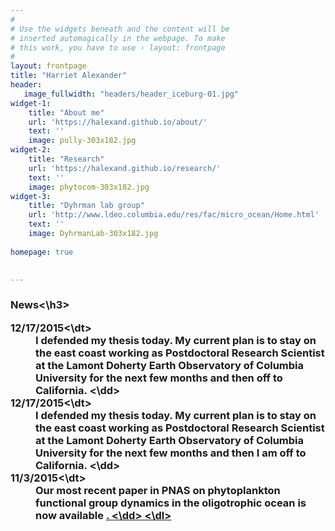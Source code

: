 ```yaml
---
#
# Use the widgets beneath and the content will be
# inserted automagically in the webpage. To make
# this work, you have to use › layout: frontpage
#
layout: frontpage
title: "Harriet Alexander"
header:
   image_fullwidth: "headers/header_iceburg-01.jpg"
widget-1:
    title: "About me"
    url: 'https://halexand.github.io/about/'
    text: ''
    image: pully-303x182.jpg
widget-2:
    title: "Research"
    url: 'https://halexand.github.io/research/'
    text: ''
    image: phytocom-303x182.jpg
widget-3:
    title: "Dyhrman lab group"
    url: 'http://www.ldeo.columbia.edu/res/fac/micro_ocean/Home.html'
    text: ''
    image: DyhrmanLab-303x182.jpg
    
homepage: true
 

---
```


 <h3>News<\h3>
 <dl>
 <dt>12/17/2015<\dt>
  <dd>I defended my thesis today. My current plan is to stay on the east coast working as Postdoctoral Research Scientist at the Lamont Doherty Earth Observatory of Columbia University for the next few months and then off to California. <\dd>
   <dt>12/17/2015<\dt>
  <dd>I defended my thesis today. My current plan is to stay on the east coast working as Postdoctoral Research Scientist at the Lamont Doherty Earth Observatory of Columbia University for the next few months and then I am off to California. <\dd>
 <dt>11/3/2015<\dt>
  <dd>Our most recent paper in PNAS on phytoplankton functional group dynamics in the oligotrophic ocean is now available <a href="http://www.pnas.org/content/112/44/E5972.full"online</a>. <\dd>
 <\dl>
 
 
<script>
  (function(i,s,o,g,r,a,m){i['GoogleAnalyticsObject']=r;i[r]=i[r]||function(){
  (i[r].q=i[r].q||[]).push(arguments)},i[r].l=1*new Date();a=s.createElement(o),
  m=s.getElementsByTagName(o)[0];a.async=1;a.src=g;m.parentNode.insertBefore(a,m)
  })(window,document,'script','//www.google-analytics.com/analytics.js','ga');

  ga('create', 'UA-65421302-1', 'auto');
  ga('send', 'pageview');

</script>

<!--<div id="videoModal" class="reveal-modal large" data-reveal="">-->
<!--  <div class="flex-video widescreen vimeo" style="display: block;">-->
<!--    <iframe width="1280" height="720" src="https://www.youtube.com/embed/3b5zCFSmVvU" frameborder="0" allowfullscreen></iframe>-->
<!--  </div>-->
<!--  <a class="close-reveal-modal">&#215;</a>-->
<!--</div>-->
